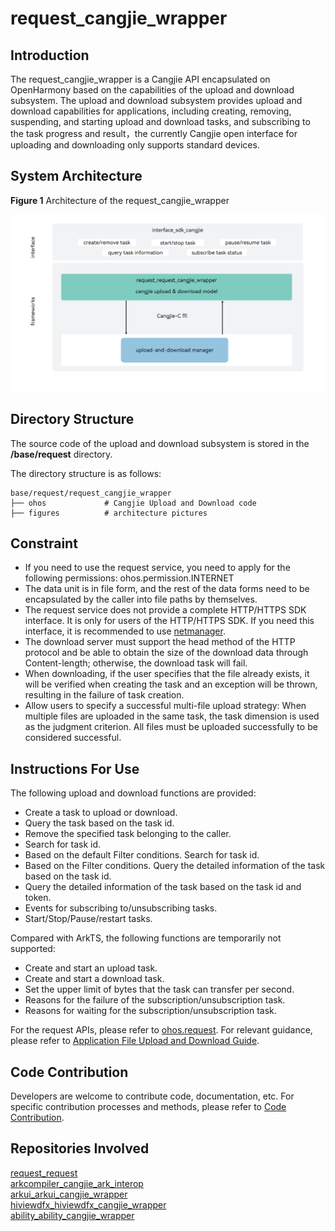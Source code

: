 # request_cangjie_wrapper

## Introduction

The request_cangjie_wrapper is a Cangjie API encapsulated on OpenHarmony based on the capabilities of the upload and download subsystem. The upload and download subsystem provides upload and download capabilities for applications, including creating, removing, suspending, and starting upload and download tasks, and subscribing to the task progress and result，the currently Cangjie open interface for uploading and downloading only supports standard devices.

## System Architecture

**Figure 1** Architecture of the request_cangjie_wrapper

![](figures/request_cangjie_wrapper_architecture_en.png "Architecture of the request_cangjie_wrapper")

## Directory Structure

The source code of the upload and download subsystem is stored in the **/base/request** directory.

The directory structure is as follows:

```
base/request/request_cangjie_wrapper
├── ohos             # Cangjie Upload and Download code
├── figures          # architecture pictures
```

## Constraint

- If you need to use the request service, you need to apply for the following permissions: 
     ohos.permission.INTERNET
- The data unit is in file form, and the rest of the data forms need to be encapsulated by the caller into file paths by themselves. 
- The request service does not provide a complete HTTP/HTTPS SDK interface. It is only for users of the HTTP/HTTPS SDK. If you need this interface, it is recommended to use [netmanager](https://gitcode.com/openharmony-sig/netmanager_netmanager_cangjie_wrapper). 
- The download server must support the head method of the HTTP protocol and be able to obtain the size of the download data through Content-length; otherwise, the download task will fail. 
- When downloading, if the user specifies that the file already exists, it will be verified when creating the task and an exception will be thrown, resulting in the failure of task creation. 
- Allow users to specify a successful multi-file upload strategy: When multiple files are uploaded in the same task, the task dimension is used as the judgment criterion. All files must be uploaded successfully to be considered successful.

## Instructions For Use

The following upload and download functions are provided:

- Create a task to upload or download. 
- Query the task based on the task id. 
- Remove the specified task belonging to the caller. 
- Search for task id.
- Based on the default Filter conditions. Search for task id.
- Based on the Filter conditions. Query the detailed information of the task based on the task id. 
- Query the detailed information of the task based on the task id and token. 
- Events for subscribing to/unsubscribing tasks.
- Start/Stop/Pause/restart tasks.

Compared with ArkTS, the following functions are temporarily not supported:

- Create and start an upload task. 
- Create and start a download task. 
- Set the upper limit of bytes that the task can transfer per second. 
- Reasons for the failure of the subscription/unsubscription task. 
- Reasons for waiting for the subscription/unsubscription task.

For the request APIs, please refer to [ohos.request](https://gitcode.com/openharmony-sig/arkcompiler_cangjie_ark_interop/blob/master/doc/API_Reference/source_en/apis/BasicServicesKit/cj-apis-request-agent.md). For relevant guidance, please refer to [Application File Upload and Download Guide](https://gitcode.com/openharmony-sig/arkcompiler_cangjie_ark_interop/blob/master/doc/Dev_Guide/source_en/basic-services/request/cj-app-file-upload-download.md).

## Code Contribution

Developers are welcome to contribute code, documentation, etc. For specific contribution processes and methods, please refer to [Code Contribution](https://gitcode.com/openharmony/docs/blob/master/en/contribute/code-contribution.md).

## Repositories Involved

[request_request](https://gitee.com/openharmony/request_request/blob/master/README.md)  
[arkcompiler_cangjie_ark_interop](https://gitcode.com/openharmony-sig/arkcompiler_cangjie_ark_interop/tree/master/README.md)  
[arkui_arkui_cangjie_wrapper](https://gitcode.com/openharmony-sig/arkui_arkui_cangjie_wrapper/tree/master/README.md)  
[hiviewdfx_hiviewdfx_cangjie_wrapper](https://gitcode.com/openharmony-sig/hiviewdfx_hiviewdfx_cangjie_wrapper/tree/master/README.md)  
[ability_ability_cangjie_wrapper](https://gitcode.com/openharmony-sig/ability_ability_cangjie_wrapper/tree/master/README.md)


